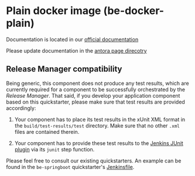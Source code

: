 # Plain docker image (be-docker-plain)

Documentation is located in our [official documentation](https://www.opendevstack.org/ods-documentation/ods-project-quickstarters/latest/index.html)

Please update documentation in the [antora page direcotry](https://github.com/opendevstack/ods-project-quickstarters/tree/master/docs/modules/quickstarters/pages)

## Release Manager compatibility

Being generic, this component does not produce any test results, which are currently required for a component to be successfully orchestrated by the *Release Manager*. That said, if you develop your application component based on this quickstarter, please make sure that test results are provided accordingly:

1) Your component has to place its test results in the xUnit XML format in the `build/test-results/test` directory. Make sure that no other `.xml` files are contained therein.

2) Your component has to provide these test results to the [Jenkins JUnit plugin](https://plugins.jenkins.io/junit) via its `junit` step function.

Please feel free to consult our existing quickstarters. An example can be found in the `be-springboot` quickstarter's [Jenkinsfile](https://github.com/opendevstack/ods-project-quickstarters/blob/master/boilerplates/be-springboot/Jenkinsfile).
